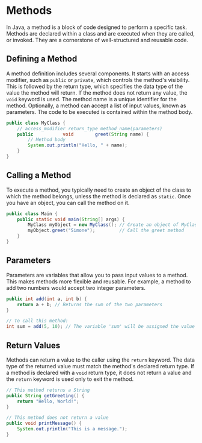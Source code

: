 # Methods

In Java, a method is a block of code designed to perform a specific task. Methods are declared within a class and are executed when they are called, or invoked. They are a cornerstone of well-structured and reusable code.

## Defining a Method

A method definition includes several components. It starts with an access modifier, such as `public` or `private`, which controls the method's visibility. This is followed by the return type, which specifies the data type of the value the method will return. If the method does not return any value, the `void` keyword is used. The method name is a unique identifier for the method. Optionally, a method can accept a list of input values, known as parameters. The code to be executed is contained within the method body.

```java
public class MyClass {
    // access_modifier return_type method_name(parameters)
    public           void        greet(String name) {
        // Method body
        System.out.println("Hello, " + name);
    }
}
```

## Calling a Method

To execute a method, you typically need to create an object of the class to which the method belongs, unless the method is declared as `static`. Once you have an object, you can call the method on it.

```java
public class Main {
    public static void main(String[] args) {
        MyClass myObject = new MyClass(); // Create an object of MyClass
        myObject.greet("Simone");         // Call the greet method
    }
}
```

## Parameters

Parameters are variables that allow you to pass input values to a method. This makes methods more flexible and reusable. For example, a method to add two numbers would accept two integer parameters.

```java
public int add(int a, int b) {
    return a + b; // Returns the sum of the two parameters
}

// To call this method:
int sum = add(5, 10); // The variable 'sum' will be assigned the value 15
```

## Return Values

Methods can return a value to the caller using the `return` keyword. The data type of the returned value must match the method's declared return type. If a method is declared with a `void` return type, it does not return a value and the `return` keyword is used only to exit the method.

```java
// This method returns a String
public String getGreeting() {
    return "Hello, World!";
}

// This method does not return a value
public void printMessage() {
    System.out.println("This is a message.");
}
```

